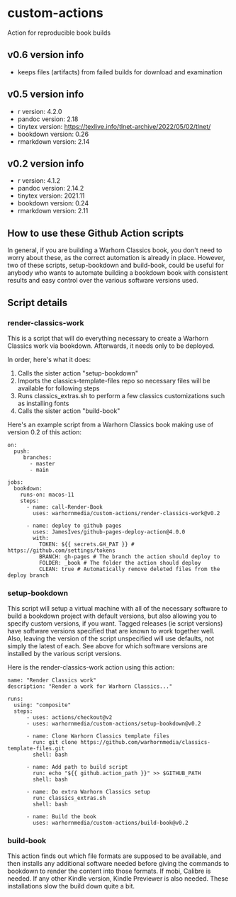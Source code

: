 # custom-actions
Action for reproducible book builds

## v0.6 version info

- keeps files (artifacts) from failed builds for download and examination

## v0.5 version info

- r version: 4.2.0
- pandoc version: 2.18
- tinytex version: https://texlive.info/tlnet-archive/2022/05/02/tlnet/
- bookdown version: 0.26
- rmarkdown version: 2.14

## v0.2 version info

- r version: 4.1.2
- pandoc version: 2.14.2
- tinytex version: 2021.11
- bookdown version: 0.24
- rmarkdown version: 2.11

## How to use these Github Action scripts

In general, if you are building a Warhorn Classics book, you don't need to worry about these, as the correct automation is already in place. However, two of these scripts, setup-bookdown and build-book, could be useful for anybody who wants to automate building a bookdown book with consistent results and easy control over the various software versions used.

## Script details

### render-classics-work

This is a script that will do everything necessary to create a Warhorn Classics work via bookdown. Afterwards, it needs only to be deployed. 

In order, here's what it does:

1. Calls the sister action "setup-bookdown"
2. Imports the classics-template-files repo so necessary files will be available for following steps
3. Runs classics_extras.sh to perform a few classics customizations such as installing fonts
4. Calls the sister action "build-book"

Here's an example script from a Warhorn Classics book making use of version 0.2 of this action:

```
on:
  push:
     branches:
       - master
       - main

jobs:
  bookdown:
    runs-on: macos-11
    steps:
      - name: call-Render-Book
        uses: warhornmedia/custom-actions/render-classics-work@v0.2

      - name: deploy to github pages
        uses: JamesIves/github-pages-deploy-action@4.0.0
        with:
          TOKEN: ${{ secrets.GH_PAT }} # https://github.com/settings/tokens
          BRANCH: gh-pages # The branch the action should deploy to
          FOLDER: _book # The folder the action should deploy
          CLEAN: true # Automatically remove deleted files from the deploy branch
```

### setup-bookdown

This script will setup a virtual machine with all of the necessary software to build a bookdown project with default versions, but also allowing you to specify custom versions, if you want. Tagged releases (ie script versions) have software versions specified that are known to work together well. Also, leaving the version of the script unspecified will use defaults, not simply the latest of each. See above for which software versions are installed by the various script versions. 

Here is the render-classics-work action using this action:

```
name: "Render Classics work"
description: "Render a work for Warhorn Classics..."

runs: 
  using: "composite"
  steps:
      - uses: actions/checkout@v2
      - uses: warhornmedia/custom-actions/setup-bookdown@v0.2

      - name: Clone Warhorn Classics template files
        run: git clone https://github.com/warhornmedia/classics-template-files.git
        shell: bash

      - name: Add path to build script
        run: echo "${{ github.action_path }}" >> $GITHUB_PATH
        shell: bash
        
      - name: Do extra Warhorn Classics setup
        run: classics_extras.sh
        shell: bash

      - name: Build the book
        uses: warhornmedia/custom-actions/build-book@v0.2
```

### build-book

This action finds out which file formats are supposed to be available, and then installs any additional software needed before giving the commands to bookdown to render the content into those formats. If mobi, Calibre is needed. If any other Kindle version, Kindle Previewer is also needed. These installations slow the build down quite a bit. 
